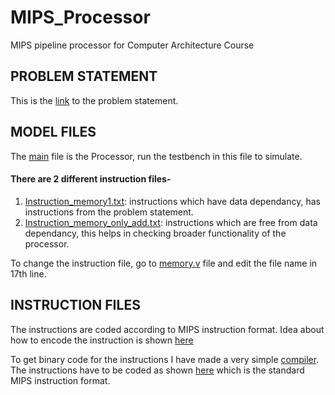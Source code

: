 # MIPS_Processor
MIPS pipeline processor for Computer Architecture Course

## PROBLEM STATEMENT
This is the [link](https://github.com/shantanu-nigam99/MIPS_Processor/blob/master/Project%20-%201.pdf) to the problem statement.

## MODEL FILES
The [main](https://github.com/shantanu-nigam99/MIPS_Processor/blob/master/processor.v)
file is the Processor, run the testbench in this file to simulate.

#### There are 2 different instruction files- 
1.  [Instruction_memory1.txt](https://github.com/shantanu-nigam99/MIPS_Processor/blob/master/Instruction_memory1.txt): instructions which have data dependancy, has instructions from the problem statement.
2.  [Instruction_memory_only_add.txt](https://github.com/shantanu-nigam99/MIPS_Processor/blob/master/Instruction_memory_only_add.txt): instructions which are free from data dependancy, this helps in checking broader functionality of the processor.


To change the instruction file, go to [memory.v](https://github.com/shantanu-nigam99/MIPS_Processor/blob/master/memory.v) file and edit the file name in 17th line.

## INSTRUCTION FILES
The instructions are coded according to MIPS instruction format. Idea about how to encode the instruction is shown [here](https://github.com/shantanu-nigam99/MIPS_Processor/blob/master/instruction%20memory.pdf)

To get binary code for the instructions I have made a very simple [compiler](https://github.com/shantanu-nigam99/MIPS_Processor/blob/master/MIPS_compiler.ipynb). The instructions have to be coded as shown [here](https://github.com/shantanu-nigam99/MIPS_Processor/blob/master/instructions.txt) which is the standard MIPS instruction format. 
